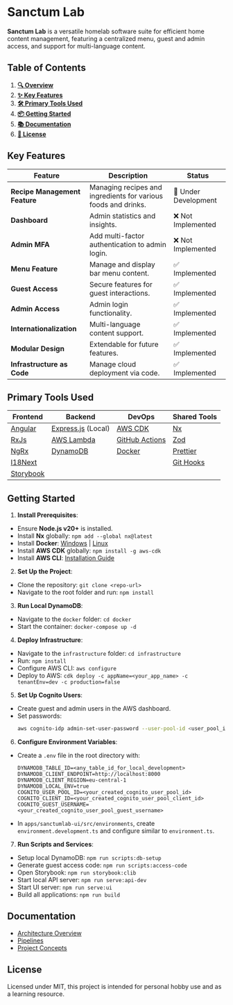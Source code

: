 # Sanctum Lab

**Sanctum Lab** is a versatile homelab software suite for efficient home content management, featuring a centralized menu, guest and admin access, and support for multi-language content.

## Table of Contents

1. **[🔍 Overview](#sanctum-lab)**
2. **[✨ Key Features](#key-features)**
3. **[🛠️ Primary Tools Used](#primary-tools-used)**
4. **[📦 Getting Started](#getting-started)**
5. **[📚 Documentation](#documentation)**
6. **[📜 License](#license)**

## Key Features

| **Feature**                   | **Description**                                                | **Status**           |
| ----------------------------- | -------------------------------------------------------------- | -------------------- |
| **Recipe Management Feature** | Managing recipes and ingredients for various foods and drinks. | 🚧 Under Development |
| **Dashboard**                 | Admin statistics and insights.                                 | ❌ Not Implemented   |
| **Admin MFA**                 | Add multi-factor authentication to admin login.                | ❌ Not Implemented   |
| **Menu Feature**              | Manage and display bar menu content.                           | ✅ Implemented       |
| **Guest Access**              | Secure features for guest interactions.                        | ✅ Implemented       |
| **Admin Access**              | Admin login functionality.                                     | ✅ Implemented       |
| **Internationalization**      | Multi-language content support.                                | ✅ Implemented       |
| **Modular Design**            | Extendable for future features.                                | ✅ Implemented       |
| **Infrastructure as Code**    | Manage cloud deployment via code.                              | ✅ Implemented       |

## Primary Tools Used

| **Frontend**                           | **Backend**                                  | **DevOps**                                            | **Shared Tools**                                                      |
| -------------------------------------- | -------------------------------------------- | ----------------------------------------------------- | --------------------------------------------------------------------- |
| [Angular](https://angular.io/)         | [Express.js](https://expressjs.com/) (Local) | [AWS CDK](https://aws.amazon.com/cdk/)                | [Nx](https://nx.dev/)                                                 |
| [RxJs](https://rxjs.dev/)              | [AWS Lambda](https://aws.amazon.com/lambda/) | [GitHub Actions](https://github.com/features/actions) | [Zod](https://zod.dev/)                                               |
| [NgRx](https://ngrx.io/)               | [DynamoDB](https://aws.amazon.com/dynamodb/) | [Docker](https://www.docker.com/)                     | [Prettier](https://prettier.io/)                                      |
| [I18Next](https://www.i18next.com/)    |                                              |                                                       | [Git Hooks](https://git-scm.com/book/en/v2/Customizing-Git-Git-Hooks) |
| [Storybook](https://storybook.js.org/) |                                              |                                                       |                                                                       |

## Getting Started

1. **Install Prerequisites**:

-   Ensure **Node.js v20+** is installed.
-   Install **Nx** globally: `npm add --global nx@latest`
-   Install **Docker**: [Windows](https://docs.docker.com/desktop/setup/install/windows-install/) | [Linux](https://docs.docker.com/desktop/setup/install/linux/)
-   Install **AWS CDK** globally: `npm install -g aws-cdk`
-   Install **AWS CLI**: [Installation Guide](https://docs.aws.amazon.com/cli/latest/userguide/getting-started-install.html)

2. **Set Up the Project**:

-   Clone the repository: `git clone <repo-url>`
-   Navigate to the root folder and run: `npm install`

3. **Run Local DynamoDB**:

-   Navigate to the `docker` folder: `cd docker`
-   Start the container: `docker-compose up -d`

4. **Deploy Infrastructure**:

-   Navigate to the `infrastructure` folder: `cd infrastructure`
-   Run: `npm install`
-   Configure AWS CLI: `aws configure`
-   Deploy to AWS: `cdk deploy -c appName=<your_app_name> -c tenantEnv=dev -c production=false`

5. **Set Up Cognito Users**:

-   Create guest and admin users in the AWS dashboard.
-   Set passwords:
    ```sh
    aws cognito-idp admin-set-user-password --user-pool-id <user_pool_id> --username <your_user> --password <new_password> --permanent
    ```

6. **Configure Environment Variables**:

-   Create a `.env` file in the root directory with:
    ```dotenv
    DYNAMODB_TABLE_ID=<any_table_id_for_local_development>
    DYNAMODB_CLIENT_ENDPOINT=http://localhost:8000
    DYNAMODB_CLIENT_REGION=eu-central-1
    DYNAMODB_LOCAL_ENV=true
    COGNITO_USER_POOL_ID=<your_created_cognito_user_pool_id>
    COGNITO_CLIENT_ID=<your_created_cognito_user_pool_client_id>
    COGNITO_GUEST_USERNAME=<your_created_cognito_user_pool_guest_username>
    ```
-   In `apps/sanctumlab-ui/src/environments`, create `environment.development.ts` and configure similar to `environment.ts`.

7. **Run Scripts and Services**:

-   Setup local DynamoDB: `npm run scripts:db-setup`
-   Generate guest access code: `npm run scripts:access-code`
-   Open Storybook: `npm run storybook:clib`
-   Start local API server: `npm run serve:api-dev`
-   Start UI server: `npm run serve:ui`
-   Build all applications: `npm run build`

## Documentation

-   [Architecture Overview](docs/architecture.md)
-   [Pipelines](docs/pipelines.md)
-   [Project Concepts](docs/concepts.md)

## License

Licensed under MIT, this project is intended for personal hobby use and as a learning resource.
